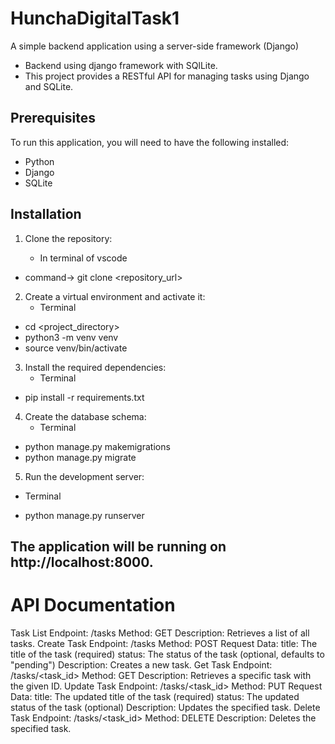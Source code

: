 # HunchaDigitalTask1
A simple backend application using a server-side framework (Django)
- Backend using django framework with SQlLite.
- This project provides a RESTful API for managing tasks using Django and SQLite.

## Prerequisites

To run this application, you will need to have the following installed:

* Python 
* Django 
* SQLite 
## Installation

1. Clone the repository:
   
   - In terminal of vscode
* command-> git clone <repository_url>

2. Create a virtual environment and activate it:
   - Terminal
* cd <project_directory>
* python3 -m venv venv
* source venv/bin/activate

3. Install the required dependencies:
   -  Terminal
* pip install -r requirements.txt

4. Create the database schema:
   - Terminal
* python manage.py makemigrations
* python manage.py migrate

5. Run the development server:
-  Terminal
* python manage.py runserver


## The application will be running on http://localhost:8000.

# API Documentation
Task List
Endpoint: /tasks
Method: GET
Description: Retrieves a list of all tasks.
Create Task
Endpoint: /tasks
Method: POST
Request Data:
title: The title of the task (required)
status: The status of the task (optional, defaults to "pending")
Description: Creates a new task.
Get Task
Endpoint: /tasks/<task_id>
Method: GET
Description: Retrieves a specific task with the given ID.
Update Task
Endpoint: /tasks/<task_id>
Method: PUT
Request Data:
title: The updated title of the task (required)
status: The updated status of the task (optional)
Description: Updates the specified task.
Delete Task
Endpoint: /tasks/<task_id>
Method: DELETE
Description: Deletes the specified task.


